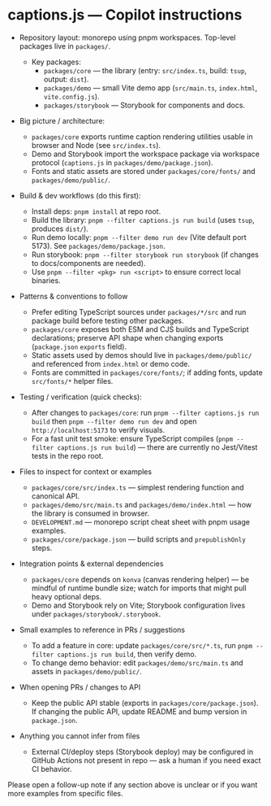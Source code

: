 <!--
This file guides AI coding agents working on the captions.js monorepo.
Keep it short, actionable, and specific to this repository's layout and conventions.
-->

# captions.js — Copilot instructions

- Repository layout: monorepo using pnpm workspaces. Top-level packages live in `packages/`.

  - Key packages:
    - `packages/core` — the library (entry: `src/index.ts`, build: `tsup`, output: `dist`).
    - `packages/demo` — small Vite demo app (`src/main.ts`, `index.html`, `vite.config.js`).
    - `packages/storybook` — Storybook for components and docs.

- Big picture / architecture:

  - `packages/core` exports runtime caption rendering utilities usable in browser and Node (see `src/index.ts`).
  - Demo and Storybook import the workspace package via workspace protocol (`captions.js` in `packages/demo/package.json`).
  - Fonts and static assets are stored under `packages/core/fonts/` and `packages/demo/public/`.

- Build & dev workflows (do this first):

  - Install deps: `pnpm install` at repo root.
  - Build the library: `pnpm --filter captions.js run build` (uses `tsup`, produces `dist/`).
  - Run demo locally: `pnpm --filter demo run dev` (Vite default port 5173). See `packages/demo/package.json`.
  - Run storybook: `pnpm --filter storybook run storybook` (if changes to docs/components are needed).
  - Use `pnpm --filter <pkg> run <script>` to ensure correct local binaries.

- Patterns & conventions to follow

  - Prefer editing TypeScript sources under `packages/*/src` and run package build before testing other packages.
  - `packages/core` exposes both ESM and CJS builds and TypeScript declarations; preserve API shape when changing exports (`package.json` `exports` field).
  - Static assets used by demos should live in `packages/demo/public/` and referenced from `index.html` or demo code.
  - Fonts are committed in `packages/core/fonts/`; if adding fonts, update `src/fonts/*` helper files.

- Testing / verification (quick checks):

  - After changes to `packages/core`: run `pnpm --filter captions.js run build` then `pnpm --filter demo run dev` and open `http://localhost:5173` to verify visuals.
  - For a fast unit test smoke: ensure TypeScript compiles (`pnpm --filter captions.js run build`) — there are currently no Jest/Vitest tests in the repo root.

- Files to inspect for context or examples

  - `packages/core/src/index.ts` — simplest rendering function and canonical API.
  - `packages/demo/src/main.ts` and `packages/demo/index.html` — how the library is consumed in browser.
  - `DEVELOPMENT.md` — monorepo script cheat sheet with pnpm usage examples.
  - `packages/core/package.json` — build scripts and `prepublishOnly` steps.

- Integration points & external dependencies

  - `packages/core` depends on `konva` (canvas rendering helper) — be mindful of runtime bundle size; watch for imports that might pull heavy optional deps.
  - Demo and Storybook rely on Vite; Storybook configuration lives under `packages/storybook/.storybook`.

- Small examples to reference in PRs / suggestions

  - To add a feature in core: update `packages/core/src/*.ts`, run `pnpm --filter captions.js run build`, then verify demo.
  - To change demo behavior: edit `packages/demo/src/main.ts` and assets in `packages/demo/public/`.

- When opening PRs / changes to API

  - Keep the public API stable (exports in `packages/core/package.json`). If changing the public API, update README and bump version in `package.json`.

- Anything you cannot infer from files
  - External CI/deploy steps (Storybook deploy) may be configured in GitHub Actions not present in repo — ask a human if you need exact CI behavior.

Please open a follow-up note if any section above is unclear or if you want more examples from specific files.

